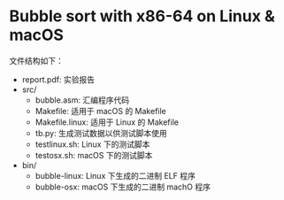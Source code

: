 # Bubble sort with x86-64 on Linux & macOS

文件结构如下：

- report.pdf: 实验报告
- src/
    - bubble.asm: 汇编程序代码
    - Makefile: 适用于 macOS 的 Makefile
    - Makefile.linux: 适用于 Linux 的 Makefile
    - tb.py: 生成测试数据以供测试脚本使用
    - testlinux.sh: Linux 下的测试脚本
    - testosx.sh: macOS 下的测试脚本
- bin/
    - bubble-linux: Linux 下生成的二进制 ELF 程序
    - bubble-osx: macOS 下生成的二进制 machO 程序
